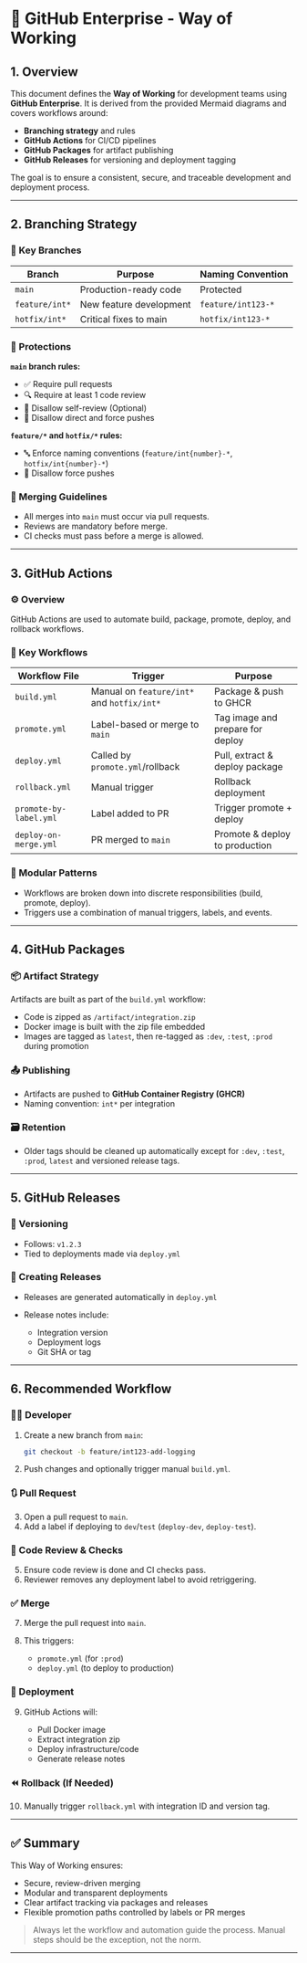 # 📘 GitHub Enterprise - Way of Working

## 1. Overview

This document defines the **Way of Working** for development teams using **GitHub Enterprise**. It is derived from the provided Mermaid diagrams and covers workflows around:

* **Branching strategy** and rules
* **GitHub Actions** for CI/CD pipelines
* **GitHub Packages** for artifact publishing
* **GitHub Releases** for versioning and deployment tagging

The goal is to ensure a consistent, secure, and traceable development and deployment process.

---

## 2. Branching Strategy

### 🔁 Key Branches

| Branch         | Purpose                 | Naming Convention  |
| -------------- | ----------------------- | ------------------ |
| `main`         | Production-ready code   | Protected          |
| `feature/int*` | New feature development | `feature/int123-*` |
| `hotfix/int*`  | Critical fixes to main  | `hotfix/int123-*`  |

### 🔐 Protections

**`main` branch rules:**

* ✅ Require pull requests
* 🔍 Require at least 1 code review
* 🚫 Disallow self-review (Optional)
* 🚫 Disallow direct and force pushes

**`feature/*` and `hotfix/*` rules:**

* 🔤 Enforce naming conventions (`feature/int{number}-*`, `hotfix/int{number}-*`)
* 🚫 Disallow force pushes

### 🧪 Merging Guidelines

* All merges into `main` must occur via pull requests.
* Reviews are mandatory before merge.
* CI checks must pass before a merge is allowed.

---

## 3. GitHub Actions

### ⚙️ Overview

GitHub Actions are used to automate build, package, promote, deploy, and rollback workflows.

### 🧩 Key Workflows

| Workflow File          | Trigger                          | Purpose                          |
| ---------------------- | -------------------------------- | -------------------------------- |
| `build.yml`            | Manual on `feature/int*` and `hotfix/int*`         | Package & push to GHCR           |
| `promote.yml`          | Label-based or merge to `main`   | Tag image and prepare for deploy |
| `deploy.yml`           | Called by `promote.yml`/rollback | Pull, extract & deploy package   |
| `rollback.yml`         | Manual trigger                   | Rollback deployment              |
| `promote-by-label.yml` | Label added to PR                | Trigger promote + deploy         |
| `deploy-on-merge.yml`  | PR merged to `main`              | Promote & deploy to production   |

### 🧱 Modular Patterns

* Workflows are broken down into discrete responsibilities (build, promote, deploy).
* Triggers use a combination of manual triggers, labels, and events.

---

## 4. GitHub Packages

### 📦 Artifact Strategy

Artifacts are built as part of the `build.yml` workflow:

* Code is zipped as `/artifact/integration.zip`
* Docker image is built with the zip file embedded
* Images are tagged as `latest`, then re-tagged as `:dev`, `:test`, `:prod` during promotion

### 📤 Publishing

* Artifacts are pushed to **GitHub Container Registry (GHCR)**
* Naming convention: `int*` per integration

### 🗃️ Retention

* Older tags should be cleaned up automatically except for `:dev`, `:test`, `:prod`, `latest` and versioned release tags.

---

## 5. GitHub Releases

### 📌 Versioning

* Follows: `v1.2.3`
* Tied to deployments made via `deploy.yml`

### 📝 Creating Releases

* Releases are generated automatically in `deploy.yml`
* Release notes include:

  * Integration version
  * Deployment logs
  * Git SHA or tag

---

## 6. Recommended Workflow

### 🧑‍💻 Developer

1. Create a new branch from `main`:

   ```bash
   git checkout -b feature/int123-add-logging
   ```
2. Push changes and optionally trigger manual `build.yml`.

### 🔃 Pull Request

3. Open a pull request to `main`.
4. Add a label if deploying to `dev`/`test` (`deploy-dev`, `deploy-test`).

### 👀 Code Review & Checks

5. Ensure code review is done and CI checks pass.
6. Reviewer removes any deployment label to avoid retriggering.

### ✅ Merge

7. Merge the pull request into `main`.
8. This triggers:

   * `promote.yml` (for `:prod`)
   * `deploy.yml` (to deploy to production)

### 🚀 Deployment

9. GitHub Actions will:

   * Pull Docker image
   * Extract integration zip
   * Deploy infrastructure/code
   * Generate release notes

### ⏪ Rollback (If Needed)

10. Manually trigger `rollback.yml` with integration ID and version tag.

---

## ✅ Summary

This Way of Working ensures:

* Secure, review-driven merging
* Modular and transparent deployments
* Clear artifact tracking via packages and releases
* Flexible promotion paths controlled by labels or PR merges

> Always let the workflow and automation guide the process. Manual steps should be the exception, not the norm.

---